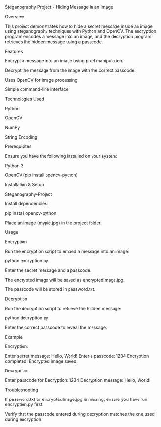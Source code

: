 Steganography Project - Hiding Message in an Image

Overview

This project demonstrates how to hide a secret message inside an image using steganography techniques with Python and OpenCV. The encryption program encodes a message into an image, and the decryption program retrieves the hidden message using a passcode.

Features

Encrypt a message into an image using pixel manipulation.

Decrypt the message from the image with the correct passcode.

Uses OpenCV for image processing.

Simple command-line interface.

Technologies Used

Python

OpenCV

NumPy

String Encoding

Prerequisites

Ensure you have the following installed on your system:

Python 3

OpenCV (pip install opencv-python)

Installation & Setup


 Steganography-Project

Install dependencies:

pip install opencv-python

Place an image (mypic.jpg) in the project folder.

Usage

Encryption

Run the encryption script to embed a message into an image:

python encryption.py

Enter the secret message and a passcode.

The encrypted image will be saved as encryptedImage.jpg.

The passcode will be stored in password.txt.

Decryption

Run the decryption script to retrieve the hidden message:

python decryption.py

Enter the correct passcode to reveal the message.

Example

Encryption:

Enter secret message: Hello, World!
Enter a passcode: 1234
Encryption completed! Encrypted image saved.

Decryption:

Enter passcode for Decryption: 1234
Decryption message: Hello, World!

Troubleshooting

If password.txt or encryptedImage.jpg is missing, ensure you have run encryption.py first.

Verify that the passcode entered during decryption matches the one used during encryption.




